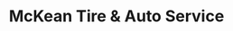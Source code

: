---
title: "McKean Tire & Auto Service"
url: /mckean/mckean-tire-and-auto-service/
shop: car repair
---